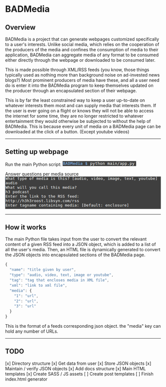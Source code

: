 # BADMedia

## Overview

  BADMedia is a project that can generate webpages customized specifically to a user's interests. Unlike social media, which relies on the cooperation of the producers of the media and confines the consumption of media to their application, BADMedia can aggregate media of any format to be consumed either directly through the webpage or downloaded to be consumed later.

  This is made possible through XML/RSS feeds (you know, those things typically used as nothing more than background noise on ad-invested news blogs?) Most prominent producers of media have these, and all a user need do is enter it into the BADMedia program to keep themselves updated on the producer through an encapsulated section of their webpage.

  This is by far the least constrained way to keep a user up-to-date on whatever interests them most and can supply media that interests them. If the user is ever going on a flight or knows they will not be able to access the internet for some time, they are no longer restricted to whatever entertainment they would otherwise be subjected to without the help of BADMedia. This is because every unit of media on a BADMedia page can be downloaded at the click of a button. (Except youtube videos)

___
## Setting up webpage

Run the main Python script:
<img src="./images/pythonscript.png">


Answer questions per media source
<img src="./images/getinfo.png">


___
## How it works

  The main Python file takes input from the user to convert the relevant content of a given RSS feed into a JSON object, which is added to a list of all the user's media. Then, an HTML file is dynamically generated to convert the JSON objects into encapsulated sections of the BADMedia page.

  ```javascript
  {
    "name": "title given by user",
    "type": "audio, video, text, image or youtube",
    "tag": "tag that encloses media in XML file",
    "xml": "link to xml file",
    "media": {
      "1": "url",
      "2": "url",
      "3": "url"
    }
  }
  ```
  This is the format of a feeds corresponding json object. the "media" key can hold any number of URLs.
___

## TODO

  [x] Directory structure
  [x] Get data from user
  [x] Store JSON objects
  [x] Maintain / verify JSON objects
  [x] Add docs structure
  [x] Main HTML templates
  [x] Create SASS / JS assets
  [ ] Create post templates
  [ ] Finish index.html generator
